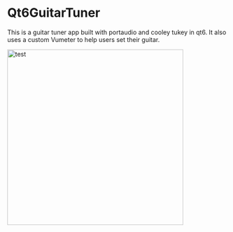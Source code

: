 # Qt6GuitarTuner
This is a guitar tuner app built with portaudio and cooley tukey in qt6. It also uses a custom Vumeter to help users set their guitar.

<img width="402" alt="test" src="https://user-images.githubusercontent.com/4207226/226081968-197d7118-6497-4052-85a0-8630e44f6b64.png">

